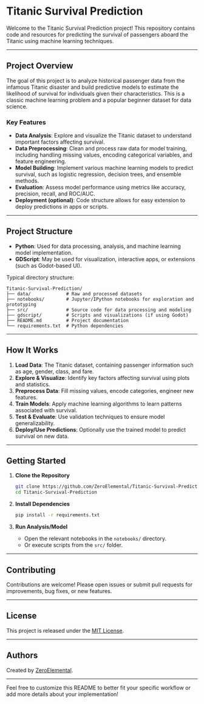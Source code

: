 # Titanic Survival Prediction

Welcome to the Titanic Survival Prediction project! This repository contains code and resources for predicting the survival of passengers aboard the Titanic using machine learning techniques.

---

## Project Overview

The goal of this project is to analyze historical passenger data from the infamous Titanic disaster and build predictive models to estimate the likelihood of survival for individuals given their characteristics. This is a classic machine learning problem and a popular beginner dataset for data science.

### Key Features

- **Data Analysis**: Explore and visualize the Titanic dataset to understand important factors affecting survival.
- **Data Preprocessing**: Clean and process raw data for model training, including handling missing values, encoding categorical variables, and feature engineering.
- **Model Building**: Implement various machine learning models to predict survival, such as logistic regression, decision trees, and ensemble methods.
- **Evaluation**: Assess model performance using metrics like accuracy, precision, recall, and ROC/AUC.
- **Deployment (optional)**: Code structure allows for easy extension to deploy predictions in apps or scripts.

---

## Project Structure

- **Python**: Used for data processing, analysis, and machine learning model implementation.
- **GDScript**: May be used for visualization, interactive apps, or extensions (such as Godot-based UI).

Typical directory structure:
```
Titanic-Survival-Prediction/
├── data/             # Raw and processed datasets
├── notebooks/        # Jupyter/IPython notebooks for exploration and prototyping
├── src/              # Source code for data processing and modeling
├── gdscript/         # Scripts and visualizations (if using Godot)
├── README.md         # Project documentation
└── requirements.txt  # Python dependencies
```

---

## How It Works

1. **Load Data**: The Titanic dataset, containing passenger information such as age, gender, class, and fare.
2. **Explore & Visualize**: Identify key factors affecting survival using plots and statistics.
3. **Preprocess Data**: Fill missing values, encode categories, engineer new features.
4. **Train Models**: Apply machine learning algorithms to learn patterns associated with survival.
5. **Test & Evaluate**: Use validation techniques to ensure model generalizability.
6. **Deploy/Use Predictions**: Optionally use the trained model to predict survival on new data.

---

## Getting Started

1. **Clone the Repository**
   ```bash
   git clone https://github.com/ZeroElemental/Titanic-Survival-Prediction.git
   cd Titanic-Survival-Prediction
   ```

2. **Install Dependencies**
   ```bash
   pip install -r requirements.txt
   ```

3. **Run Analysis/Model**
   - Open the relevant notebooks in the `notebooks/` directory.
   - Or execute scripts from the `src/` folder.

---

## Contributing

Contributions are welcome! Please open issues or submit pull requests for improvements, bug fixes, or new features.

---

## License

This project is released under the [MIT License](LICENSE).

---

## Authors

Created by [ZeroElemental](https://github.com/ZeroElemental).

---

Feel free to customize this README to better fit your specific workflow or add more details about your implementation!
